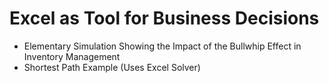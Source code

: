 # Excel as Tool for Business Decisions
- Elementary Simulation Showing the Impact of the Bullwhip Effect in Inventory Management
- Shortest Path Example (Uses Excel Solver)
